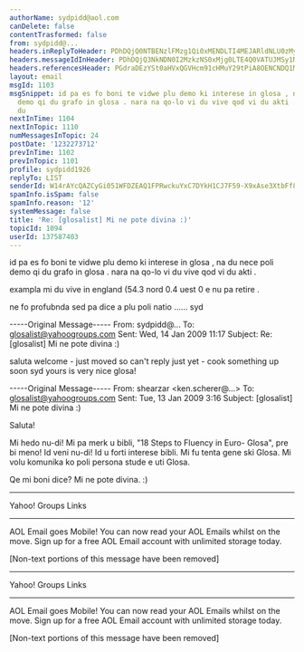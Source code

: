 ```yaml
---
authorName: sydpidd@aol.com
canDelete: false
contentTrasformed: false
from: sydpidd@...
headers.inReplyToHeader: PDhDQjQ0NTBENzlFMzg1Qi0xMENDLTI4MEJARldNLU0zMy5zeXNvcHMuYW9sLmNvbT4=
headers.messageIdInHeader: PDhDQjQ3NkNDN0I2MzkzNS0xMjg0LTE4Q0VATUJMSy1NMjUuc3lzb3BzLmFvbC5jb20+
headers.referencesHeader: PGdraDEzYSt0aHVxQGVHcm91cHMuY29tPiA8OENCNDQ1MEQ3OUUzODVCLTEwQ0MtMjgwQkBGV00tTTMzLnN5c29wcy5hb2wuY29tPg==
layout: email
msgId: 1103
msgSnippet: id pa es fo boni te vidwe plu demo ki interese in glosa , na du nece poli
  demo qi du grafo in glosa . nara na qo-lo vi du vive qod vi du akti . exampla mi
  du
nextInTime: 1104
nextInTopic: 1110
numMessagesInTopic: 24
postDate: '1232273712'
prevInTime: 1102
prevInTopic: 1101
profile: sydpidd1926
replyTo: LIST
senderId: W14rAYcQAZCyGi051WFDZEAQ1FPRwckuYxC7DYkH1CJ7F59-X9xAse3XtbFf89LX8OVAjhgD
spamInfo.isSpam: false
spamInfo.reason: '12'
systemMessage: false
title: 'Re: [glosalist] Mi ne pote divina :)'
topicId: 1094
userId: 137587403
---
```


id pa es fo boni te vidwe plu demo ki interese in glosa , na du nece poli demo qi du grafo in glosa . nara na qo-lo vi du vive qod vi du akti .

exampla
mi du vive in england (54.3 nord 0.4 uest 0 e nu pa retire .

ne fo profubnda sed pa dice a plu poli natio ......
syd


-----Original Message-----
From: sydpidd@...
To: glosalist@yahoogroups.com
Sent: Wed, 14 Jan 2009 11:17
Subject: Re: [glosalist] Mi ne pote divina :)



saluta
welcome - just moved so can't reply just yet - cook something up soon
syd
yours is very nice glosa!


-----Original Message-----
From: shearzar <ken.scherer@...>
To: glosalist@yahoogroups.com
Sent: Tue, 13 Jan 2009 3:16
Subject: [glosalist] Mi ne pote divina :)



Saluta! 

Mi hedo nu-di!  Mi pa merk u bibli, "18 Steps to Fluency in Euro-
Glosa", pre bi meno!  Id veni nu-di!  Id u forti interese bibli.  Mi fu 
tenta gene ski Glosa.  Mi volu komunika ko poli persona stude e uti 
Glosa.  

Qe mi boni dice?  Mi ne pote divina. :)



------------------------------------

Yahoo! Groups Links





________________________________________________________________________
AOL Email goes Mobile! You can now read your AOL Emails whilst on the move. Sign 
up for a free AOL Email account with unlimited storage today.


[Non-text portions of this message have been removed]


------------------------------------

Yahoo! Groups Links





________________________________________________________________________
AOL Email goes Mobile! You can now read your AOL Emails whilst on the move. Sign up for a free AOL Email account with unlimited storage today.


[Non-text portions of this message have been removed]


